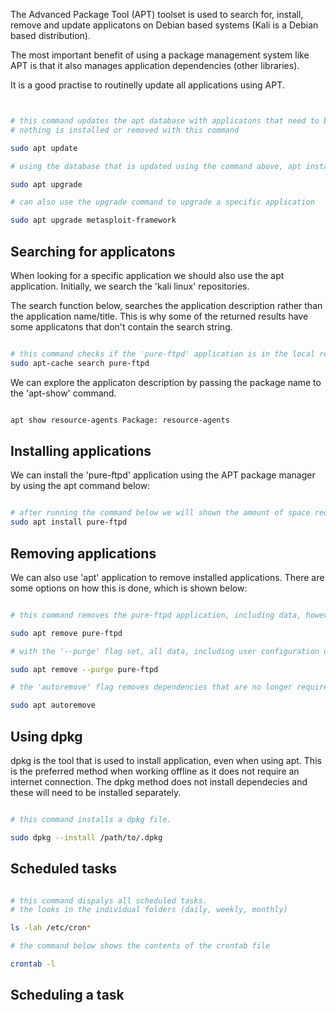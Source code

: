 The Advanced Package Tool (APT) toolset is used to search for, install, remove and update applicatons on Debian based systems (Kali is a Debian based distribution).

The most important benefit of using a package management system like APT is that it also manages application dependencies (other libraries).  

It is a good practise to routinelly update all applications using APT.

~~~ bash


# this command updates the apt database with applicatons that need to be updated
# nothing is installed or removed with this command

sudo apt update

# using the database that is updated using the command above, apt installs the required update.

sudo apt upgrade

# can also use the upgrade command to upgrade a specific application

sudo apt upgrade metasploit-framework

~~~

## Searching for applicatons

When looking for a specific application we should also use the apt application.  Initially, we search the 'kali linux' repositories.

The search function below, searches the application description rather than the application name/title.  This is why some of the returned results have some applicatons that don't contain the search string.

~~~ bash

# this command checks if the 'pure-ftpd' application is in the local repository
sudo apt-cache search pure-ftpd

~~~

We can explore the applicaton description by passing the package name to the 'apt-show' command.

~~~ bash

apt show resource-agents Package: resource-agents

~~~

## Installing applications

We can install the 'pure-ftpd' application using the APT package manager by using the apt command below:

~~~ bash

# after running the command below we will shown the amount of space required and asked if we would like to proceed
sudo apt install pure-ftpd

~~~

## Removing applications

We can also use 'apt' application to remove installed applications.  There are some options on how this is done, which is shown below:

~~~ bash

# this command removes the pure-ftpd application, including data, however, sometimes leaves behind user configuration files/data

sudo apt remove pure-ftpd

# with the '--purge' flag set, all data, including user configuration data is removed.

sudo apt remove --purge pure-ftpd

# the 'autoremove' flag removes dependencies that are no longer required

sudo apt autoremove

~~~

## Using dpkg

dpkg is the tool that is used to install application, even when using apt.  This is the preferred method when working offline as it does not require an internet connection.  The dpkg method does not install dependecies and these will need to be installed separately.

~~~ bash

# this command installs a dpkg file.

sudo dpkg --install /path/to/.dpkg

~~~

## Scheduled tasks

~~~ bash

# this command dispalys all scheduled tasks.
# the looks in the individual folders (daily, weekly, monthly)

ls -lah /etc/cron*

# the command below shows the contents of the crontab file

crontab -l

~~~

## Scheduling a task


